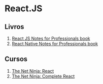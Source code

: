 # React.JS

## Livros
1. [React JS Notes for Professionals book](https://books.goalkicker.com/ReactJSBook/)
2. [React Native Notes for Professionals book](https://books.goalkicker.com/ReactNativeBook/)

## Cursos
1. [The Net Ninja: React](https://www.youtube.com/watch?v=yZ0f1Apb5CU&list=PL4cUxeGkcC9i0_2FF-WhtRIfIJ1lXlTZR)
2. [The Net Ninja: Complete React](https://www.youtube.com/watch?v=OxIDLw0M-m0&list=PL4cUxeGkcC9ij8CfkAY2RAGb-tmkNwQHG)
